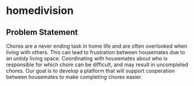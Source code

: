 # homedivision
## Problem Statement
Chores are a never ending task in home life and are often overlooked when living with others. This can lead to frustration between housemates due to an untidy living space. Coordinating with housemates about who is responsible for which chore can be difficult, and may result in uncompleted chores. Our goal is to develop a platform that will support cooperation between housemates to make completing chores easier. 

